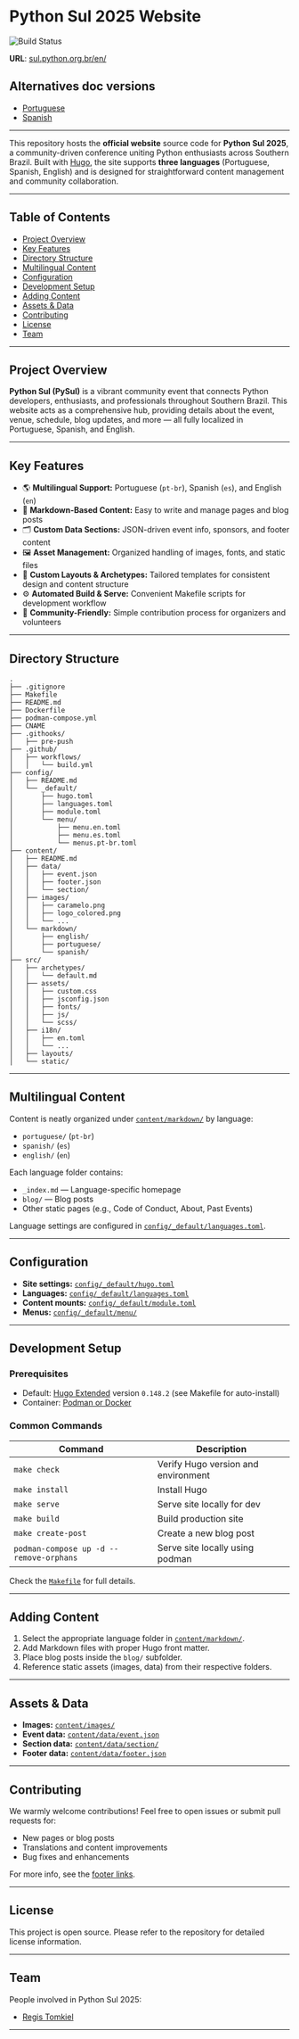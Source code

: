 # Python Sul 2025 Website

![Build Status](https://github.com/pythonsul/python-sul-site/actions/workflows/build.yml/badge.svg)

**URL**: [sul.python.org.br/en/](https://sul.python.org.br/en/)

## Alternatives doc versions

- [Portuguese](./README-pt.md)
- [Spanish](./README-es.md)

---
This repository hosts the **official website** source code for **Python Sul 2025**, a community-driven conference uniting Python enthusiasts across Southern Brazil. Built with [Hugo](https://gohugo.io/), the site supports **three languages** (Portuguese, Spanish, English) and is designed for straightforward content management and community collaboration.

---

## Table of Contents

- [Project Overview](#project-overview)  
- [Key Features](#key-features)  
- [Directory Structure](#directory-structure)  
- [Multilingual Content](#multilingual-content)  
- [Configuration](#configuration)  
- [Development Setup](#development-setup)  
- [Adding Content](#adding-content)  
- [Assets & Data](#assets--data)  
- [Contributing](#contributing)  
- [License](#license)  
- [Team](#team)

---

## Project Overview

**Python Sul (PySul)** is a vibrant community event that connects Python developers, enthusiasts, and professionals throughout Southern Brazil. This website acts as a comprehensive hub, providing details about the event, venue, schedule, blog updates, and more — all fully localized in Portuguese, Spanish, and English.

---

## Key Features

- 🌎 **Multilingual Support:** Portuguese (`pt-br`), Spanish (`es`), and English (`en`)  
- 📄 **Markdown-Based Content:** Easy to write and manage pages and blog posts  
- 🗂️ **Custom Data Sections:** JSON-driven event info, sponsors, and footer content  
- 🖼️ **Asset Management:** Organized handling of images, fonts, and static files  
- 🎨 **Custom Layouts & Archetypes:** Tailored templates for consistent design and content structure  
- ⚙️ **Automated Build & Serve:** Convenient Makefile scripts for development workflow  
- 🤝 **Community-Friendly:** Simple contribution process for organizers and volunteers

---

## Directory Structure

```plaintext
.
├── .gitignore
├── Makefile
├── README.md
├── Dockerfile
├── podman-compose.yml
├── CNAME
├── .githooks/
│   ├── pre-push
├── .github/
│   ├── workflows/
│   │   └── build.yml
├── config/
│   ├── README.md
│   └── _default/
│       ├── hugo.toml
│       ├── languages.toml
│       ├── module.toml
│       └── menu/
│           ├── menu.en.toml
│           ├── menu.es.toml
│           └── menus.pt-br.toml
├── content/
│   ├── README.md
│   ├── data/
│   │   ├── event.json
│   │   ├── footer.json
│   │   └── section/
│   ├── images/
│   │   ├── caramelo.png
│   │   ├── logo_colored.png
│   │   └── ...
│   └── markdown/
│       ├── english/
│       ├── portuguese/
│       └── spanish/
├── src/
│   ├── archetypes/
│   │   └── default.md
│   ├── assets/
│   │   ├── custom.css
│   │   ├── jsconfig.json
│   │   ├── fonts/
│   │   ├── js/
│   │   └── scss/
│   ├── i18n/
│   │   ├── en.toml
│   │   └── ...
│   ├── layouts/
│   └── static/
```

---

## Multilingual Content

Content is neatly organized under [`content/markdown/`](content/README.md) by language:

- `portuguese/` (`pt-br`)  
- `spanish/` (`es`)  
- `english/` (`en`)  

Each language folder contains:  
- `_index.md` — Language-specific homepage  
- `blog/` — Blog posts  
- Other static pages (e.g., Code of Conduct, About, Past Events)

Language settings are configured in [`config/_default/languages.toml`](config/_default/languages.toml).

---

## Configuration

- **Site settings:** [`config/_default/hugo.toml`](config/_default/hugo.toml)  
- **Languages:** [`config/_default/languages.toml`](config/_default/languages.toml)  
- **Content mounts:** [`config/_default/module.toml`](config/_default/module.toml)  
- **Menus:** [`config/_default/menu/`](config/_default/menu/)

---

## Development Setup

### Prerequisites

- Default: [Hugo Extended](https://gohugo.io/getting-started/installing/) version `0.148.2` (see Makefile for auto-install)
- Container: [Podman or Docker](https://podman.io/) 

### Common Commands

| Command               | Description                    |
|-----------------------|-------------------------------|
| `make check`          | Verify Hugo version and environment |
| `make install`        | Install Hugo                  |
| `make serve`          | Serve site locally for dev    |
| `make build`          | Build production site         |
| `make create-post`    | Create a new blog post        |
| `podman-compose up -d --remove-orphans`    | Serve site locally using podman  |


Check the [`Makefile`](Makefile) for full details.

---

## Adding Content

1. Select the appropriate language folder in [`content/markdown/`](content/README.md).  
2. Add Markdown files with proper Hugo front matter.  
3. Place blog posts inside the `blog/` subfolder.  
4. Reference static assets (images, data) from their respective folders.

---

## Assets & Data

- **Images:** [`content/images/`](content/images/)  
- **Event data:** [`content/data/event.json`](content/data/event.json)  
- **Section data:** [`content/data/section/`](content/data/section/)  
- **Footer data:** [`content/data/footer.json`](content/data/footer.json)

---

## Contributing

We warmly welcome contributions! Feel free to open issues or submit pull requests for:

- New pages or blog posts  
- Translations and content improvements  
- Bug fixes and enhancements

For more info, see the [footer links](content/data/footer.json).

---

## License

This project is open source. Please refer to the repository for detailed license information.

---

## Team

People involved in Python Sul 2025:

- [Regis Tomkiel](http://tomkiel.com.br)

---
